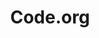 ---
layout: leaf-node
title: "Code.org"
title-url: "https://code.org/"
author: [ "" ]
groups: [ "broader-issues" ]
categories: [ "computer-science-education" ]
topics: [ "ongoing-projects" ]
summary: >
  Code.org® is a non-profit dedicated to expanding access to computer science, and increasing participation by women and underrepresented minorities. Our vision is that every student in every school should have the opportunity to learn computer science, just like biology, chemistry or algebra. Code.org organizes the annual Hour of Code campaign which has engaged 10% of all students in the world, and provides the leading curriculum for K-12 computer science in the largest school districts in the United States.
cite: >
  
pub-date: 
added_date: 2017-04-30
resource-type: external-page
---
